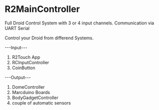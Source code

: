 # R2MainController
Full Droid Control System with 3 or 4 input channels.
Communication via UART Serial

Control your Droid from differend Systems.

---Input---

1. R2Touch App
2. RCInputController
3. CoinButton

---Output---

1. DomeController
2. Marcduino Boards
3. BodyGadgetController
4. couple of automatic sensors


